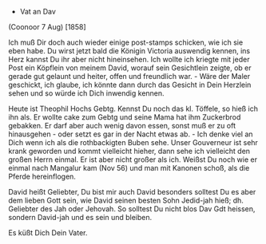 + Vat an Dav

 (Coonoor 7 Aug) [1858]

Ich muß Dir doch auch wieder einige post-stamps schicken, wie ich sie eben habe. Du wirst jetzt bald die Königin Victoria auswendig kennen, ins Herz kannst Du ihr aber nicht hineinsehen. Ich wollte ich kriegte mit jeder Post ein Köpflein von meinem David, worauf sein Gesichtlein zeigte, ob er gerade gut gelaunt und heiter, offen und freundlich war. - Wäre der Maler geschickt, ich glaube, ich könnte dann durch das Gesicht in Dein Herzlein sehen und so würde ich Dich inwendig kennen.

Heute ist Theophil Hochs Gebtg. Kennst Du noch das kl. Töffele, so hieß ich ihn als. Er wollte cake zum Gebtg und seine Mama hat ihm Zuckerbrod gebakken. Er darf aber auch wenig davon essen, sonst muß er zu oft hinausgehen - oder setzt es gar in der Nacht etwas ab. - Ich denke viel an Dich wenn ich als die rothbackigten Buben sehe. Unser Gouverneur ist sehr krank geworden und kommt vielleicht hieher, dann sehe ich vielleicht den großen Herrn einmal. Er ist aber nicht großer als ich. Weißst Du noch wie er einmal nach Mangalur kam (Nov 56) und man mit Kanonen schoß, als die Pferde hereinflogen.

David heißt Geliebter, Du bist mir auch David besonders solltest Du es aber dem lieben Gott sein, wie David seinen besten Sohn Jedid-jah hieß; dh. Geliebter des Jah oder Jehovah. So solltest Du nicht blos Dav Gdt heissen, sondern David-jah und es sein und bleiben.

 Es küßt Dich Dein Vater.

